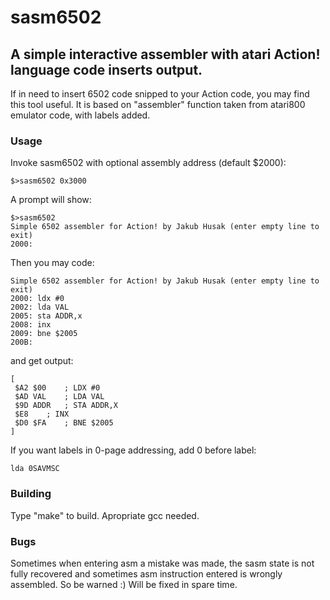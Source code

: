 # sasm6502
## A simple interactive assembler with atari Action! language code inserts output.

If in need to insert 6502 code snipped to your Action code, you may find this tool useful.
It is based on "assembler" function taken from atari800 emulator code, with labels added.

### Usage

Invoke sasm6502 with optional assembly address (default $2000):
```
$>sasm6502 0x3000
```
A prompt will show:
```
$>sasm6502 
Simple 6502 assembler for Action! by Jakub Husak (enter empty line to exit)
2000: 
```

Then you may code:

```
Simple 6502 assembler for Action! by Jakub Husak (enter empty line to exit)
2000: ldx #0
2002: lda VAL
2005: sta ADDR,x
2008: inx
2009: bne $2005
200B:
```

and get output:

```
[
 $A2 $00	; LDX #0
 $AD VAL	; LDA VAL
 $9D ADDR	; STA ADDR,X
 $E8	; INX
 $D0 $FA	; BNE $2005
]
```
If you want labels in 0-page addressing, add 0 before label:
```
lda 0SAVMSC
```

### Building

Type "make" to build. Apropriate gcc needed.

### Bugs

Sometimes when entering asm a mistake was made, the sasm state is not fully recovered and sometimes asm instruction entered is wrongly assembled. So be warned :) Will be fixed in spare time.

